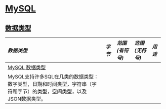 # [MySQL](https://github.com/Summer-Felix/Database/blob/master/MySQL/MySQL-Readme.md) #

## [数据类型](https://dev.mysql.com/doc/refman/5.7/en/data-types.html) ##

| ***数据类型*** | ***字节*** | ***范围(有符号)*** | ***范围(无符号)*** | ***用途*** |
| :------ | :------ | :------ | :------ | :------ |
[MySQL 数据类型](https://dev.mysql.com/doc/refman/5.7/en/data-types.html)  | | |
MySQL支持许多SQL在几类的数据类型：数字类型，日期和时间类型，字符串（字符和字节）的类型，空间类型，以及 JSON数据类型。 | | |